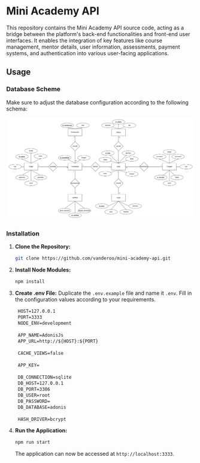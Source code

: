 # Mini Academy API

This repository contains the Mini Academy API source code, acting as a bridge between the platform's back-end functionalities and front-end user interfaces. It enables the integration of key features like course management, mentor details, user information, assessments, payment systems, and authentication into various user-facing applications.

## Usage
### Database Scheme
Make sure to adjust the database configuration according to the following schema:

![ERD Mini Academy](https://github.com/vanderoo/mini-academy-api/blob/master/ERD_Mini%20Academy.png)

### Installation

1. **Clone the Repository:**
   ```bash
   git clone https://github.com/vanderoo/mini-academy-api.git
   ```

2. **Install Node Modules:**
   ```bash
   npm install
   ```

3. **Create .env File:**
   Duplicate the `.env.example` file and name it `.env`. Fill in the configuration values according to your requirements.
   ```env
    HOST=127.0.0.1
    PORT=3333
    NODE_ENV=development
    
    APP_NAME=AdonisJs
    APP_URL=http://${HOST}:${PORT}
    
    CACHE_VIEWS=false
    
    APP_KEY=
    
    DB_CONNECTION=sqlite
    DB_HOST=127.0.0.1
    DB_PORT=3306
    DB_USER=root
    DB_PASSWORD=
    DB_DATABASE=adonis
    
    HASH_DRIVER=bcrypt
   ```
    

4. **Run the Application:**
   ```bash
   npm run start
   ```

   The application can now be accessed at `http://localhost:3333`.
